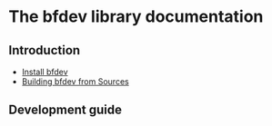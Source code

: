 # The bfdev library documentation

## Introduction

- [Install bfdev](manual/en_US/install.md)
- [Building bfdev from Sources](manual/en_US/configure.md)

## Development guide
